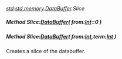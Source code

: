 _[std](../../modules/std/std-module.md):[std.memory](../../modules/std/std-memory.md).[DataBuffer](../../modules/std/std-memory-databuffer.md).Slice_
##### Method Slice:[DataBuffer](../../modules/std/std-memory-databuffer.md)( from:[Int](../../modules/wonkey/wonkey-types-int.md)=0 )
##### Method Slice:[DataBuffer](../../modules/std/std-memory-databuffer.md)( from:[Int](../../modules/wonkey/wonkey-types-int.md),term:[Int](../../modules/wonkey/wonkey-types-int.md) )
Creates a slice of the databuffer.
